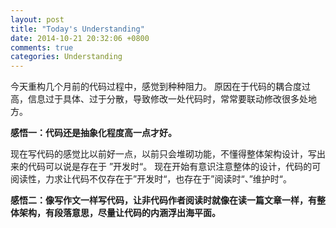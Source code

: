 ```yaml
---
layout: post
title: "Today's Understanding"
date: 2014-10-21 20:32:06 +0800
comments: true
categories: Understanding
---
```



今天重构几个月前的代码过程中，感觉到种种阻力。
原因在于代码的耦合度过高，信息过于具体、过于分散，导致修改一处代码时，常常要联动修改很多处地方。

__感悟一：代码还是抽象化程度高一点才好。__

现在写代码的感觉比以前好一点，以前只会堆砌功能，不懂得整体架构设计，写出来的代码可以说是存在于 ”开发时“。
现在开始有意识注意整体的设计，代码的可阅读性，力求让代码不仅存在于”开发时“，也存在于”阅读时“、”维护时“。

__感悟二：像写作文一样写代码，让非代码作者阅读时就像在读一篇文章一样，有整体架构，有段落意思，尽量让代码的内涵浮出海平面。__
